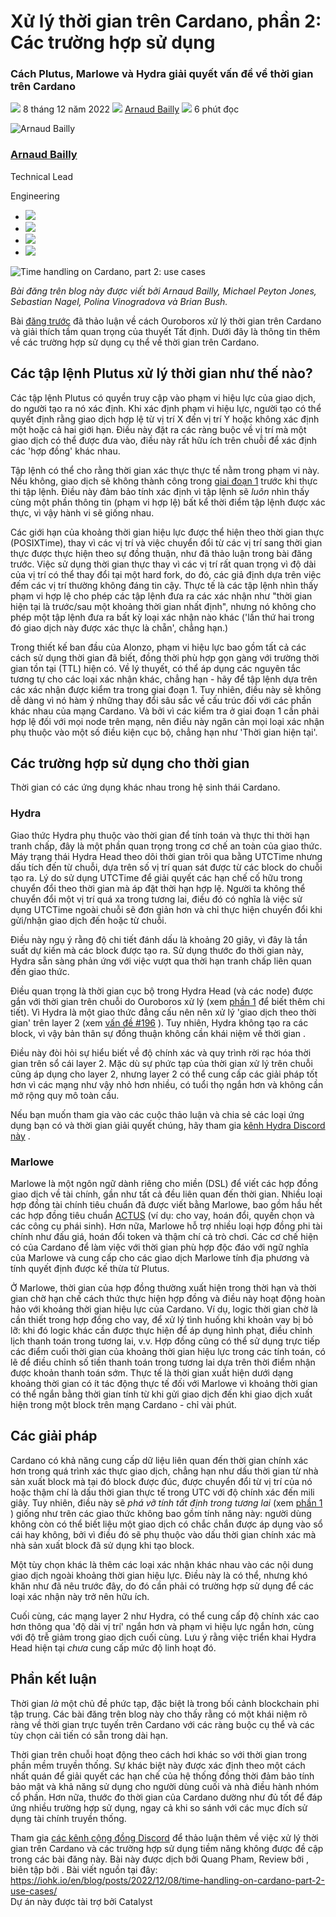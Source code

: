 # Xử lý thời gian trên Cardano, phần 2: Các trường hợp sử dụng

### **Cách Plutus, Marlowe và Hydra giải quyết vấn đề về thời gian trên Cardano**

![](img/2022-12-08-time-handling-on-cardano-part-2-use-cases.002.png) 8 tháng 12 năm 2022 ![](img/2022-12-08-time-handling-on-cardano-part-2-use-cases.002.png) [Arnaud Bailly](/en/blog/authors/arnaud-bailly/page-1/) ![](img/2022-12-08-time-handling-on-cardano-part-2-use-cases.003.png) 6 phút đọc

![Arnaud Bailly](img/2022-12-08-time-handling-on-cardano-part-2-use-cases.004.png)[](/en/blog/authors/arnaud-bailly/page-1/)

### [**Arnaud Bailly**](/en/blog/authors/arnaud-bailly/page-1/)

Technical Lead

Engineering

- ![](img/2022-12-08-time-handling-on-cardano-part-2-use-cases.005.png)[](mailto:arnaud.bailly@iohk.io "Email")
- ![](img/2022-12-08-time-handling-on-cardano-part-2-use-cases.006.png)[](https://linkedin.com/in/arnaudbailly "LinkedIn")
- ![](img/2022-12-08-time-handling-on-cardano-part-2-use-cases.007.png)[](https://twitter.com/dr_c0d3 "Twitter")
- ![](img/2022-12-08-time-handling-on-cardano-part-2-use-cases.008.png)[](https://github.com/abailly "GitHub")

![Time handling on Cardano, part 2: use cases](img/2022-12-08-time-handling-on-cardano-part-2-use-cases.009.jpeg)

*Bài đăng trên blog này được viết bởi Arnaud Bailly, Michael Peyton Jones, Sebastian Nagel, Polina Vinogradova và Brian Bush.*

Bài [đăng trước](https://iohk.io/en/blog/posts/2022/12/07/time-handling-on-cardano-part-1-about-ouroboros-and-the-importance-of-determinism/) đã thảo luận về cách Ouroboros xử lý thời gian trên Cardano và giải thích tầm quan trọng của thuyết Tất định. Dưới đây là thông tin thêm về các trường hợp sử dụng cụ thể về thời gian trên Cardano.

## **Các tập lệnh Plutus xử lý thời gian như thế nào?**

Các tập lệnh Plutus có quyền truy cập vào phạm vi hiệu lực của giao dịch, do người tạo ra nó xác định. Khi xác định phạm vi hiệu lực, người tạo có thể quyết định rằng giao dịch hợp lệ từ vị trí X đến vị trí Y hoặc không xác định một hoặc cả hai giới hạn. Điều này đặt ra các ràng buộc về vị trí mà một giao dịch có thể được đưa vào, điều này rất hữu ích trên chuỗi để xác định các 'hợp đồng' khác nhau.

Tập lệnh có thể cho rằng thời gian xác thực thực tế nằm trong phạm vi này. Nếu không, giao dịch sẽ không thành công trong [giai đoạn 1](https://iohk.io/en/blog/posts/2021/09/07/no-surprises-transaction-validation-part-2/) trước khi thực thi tập lệnh. Điều này đảm bảo tính xác định vì tập lệnh sẽ *luôn* nhìn thấy cùng một phần thông tin (phạm vi hợp lệ) bất kể thời điểm tập lệnh được xác thực, vì vậy hành vi sẽ giống nhau.

Các giới hạn của khoảng thời gian hiệu lực được thể hiện theo thời gian thực (POSIXTime), thay vì các vị trí và việc chuyển đổi từ các vị trí sang thời gian thực được thực hiện theo sự đồng thuận, như đã thảo luận trong bài đăng trước. Việc sử dụng thời gian thực thay vì các vị trí rất quan trọng vì độ dài của vị trí có thể thay đổi tại một hard fork, do đó, các giả định dựa trên việc đếm các vị trí thường không đáng tin cậy. Thực tế là các tập lệnh nhìn thấy phạm vi hợp lệ cho phép các tập lệnh đưa ra các xác nhận như "thời gian hiện tại là trước/sau một khoảng thời gian nhất định", nhưng nó không cho phép một tập lệnh đưa ra bất kỳ loại xác nhận nào khác ('lần thứ hai trong đó giao dịch này được xác thực là chẵn', chẳng hạn.)

Trong thiết kế ban đầu của Alonzo, phạm vi hiệu lực bao gồm tất cả các cách sử dụng thời gian đã biết, đồng thời phù hợp gọn gàng với trường thời gian tồn tại (TTL) hiện có. Về lý thuyết, có thể áp dụng các nguyên tắc tương tự cho các loại xác nhận khác, chẳng hạn - hãy để tập lệnh dựa trên các xác nhận được kiểm tra trong giai đoạn 1. Tuy nhiên, điều này sẽ không dễ dàng vì nó hàm ý những thay đổi sâu sắc về cấu trúc đối với các phần khác nhau của mạng Cardano. Và bởi vì các kiểm tra ở giai đoạn 1 cần phải hợp lệ đối với mọi node trên mạng, nên điều này ngăn cản mọi loại xác nhận phụ thuộc vào một số điều kiện cục bộ, chẳng hạn như 'Thời gian hiện tại'.

## **Các trường hợp sử dụng cho thời gian**

Thời gian có các ứng dụng khác nhau trong hệ sinh thái Cardano.

### **Hydra**

Giao thức Hydra phụ thuộc vào thời gian để tính toán và thực thi thời hạn tranh chấp, đây là một phần quan trọng trong cơ chế an toàn của giao thức. Máy trạng thái Hydra Head theo dõi thời gian trôi qua bằng UTCTime nhưng dấu tích đến từ chuỗi, dựa trên số vị trí quan sát được từ các block do chuỗi tạo ra. Lý do sử dụng UTCTime để giải quyết các hạn chế cố hữu trong chuyển đổi theo thời gian mà áp đặt thời hạn hợp lệ. Người ta không thể chuyển đổi một vị trí quá xa trong tương lai, điều đó có nghĩa là việc sử dụng UTCTime ngoài chuỗi sẽ đơn giản hơn và chỉ thực hiện chuyển đổi khi gửi/nhận giao dịch đến hoặc từ chuỗi.

Điều này ngụ ý rằng độ chi tiết đánh dấu là khoảng 20 giây, vì đây là tần suất dự kiến mà các block được tạo ra. Sử dụng thước đo thời gian này, Hydra sẵn sàng phản ứng với việc vượt qua thời hạn tranh chấp liên quan đến giao thức.

Điều quan trọng là thời gian cục bộ trong Hydra Head (và các node) được gắn với thời gian trên chuỗi do Ouroboros xử lý (xem [phần 1](https://iohk.io/en/blog/posts/2022/12/07/time-handling-on-cardano-part-1-about-ouroboros-and-the-importance-of-determinism/) để biết thêm chi tiết). Vì Hydra là một giao thức đẳng cấu nên nên xử lý 'giao dịch theo thời gian' trên layer 2 (xem [vấn đề #196](https://github.com/input-output-hk/hydra-poc/issues/196) ). Tuy nhiên, Hydra không tạo ra các block, vì vậy bản thân sự đồng thuận không cần khái niệm về thời gian .

Điều này đòi hỏi sự hiểu biết về độ chính xác và quy trình rời rạc hóa thời gian trên sổ cái layer 2. Mặc dù sự phức tạp của thời gian xử lý trên chuỗi cũng áp dụng cho layer 2, nhưng layer 2 có thể cung cấp các giải pháp tốt hơn vì các mạng như vậy nhỏ hơn nhiều, có tuổi thọ ngắn hơn và không cần mở rộng quy mô toàn cầu.

Nếu bạn muốn tham gia vào các cuộc thảo luận và chia sẻ các loại ứng dụng bạn có và thời gian giải quyết chúng, hãy tham gia [kênh Hydra Discord này](https://discord.com/channels/826816523368005654/890903732462710836/890951034099335178) .

### **Marlowe**

Marlowe là một ngôn ngữ dành riêng cho miền (DSL) để viết các hợp đồng giao dịch về tài chính, gần như tất cả đều liên quan đến thời gian. Nhiều loại hợp đồng tài chính tiêu chuẩn đã được viết bằng Marlowe, bao gồm hầu hết các hợp đồng tiêu chuẩn [ACTUS](https://www.actusfrf.org/) (ví dụ: cho vay, hoán đổi, quyền chọn và các công cụ phái sinh). Hơn nữa, Marlowe hỗ trợ nhiều loại hợp đồng phi tài chính như đấu giá, hoán đổi token và thậm chí cả trò chơi. Các cơ chế hiện có của Cardano để làm việc với thời gian phù hợp độc đáo với ngữ nghĩa của Marlowe và cung cấp cho các giao dịch Marlowe tính địa phương và tính quyết định được kế thừa từ Plutus.

Ở Marlowe, thời gian của hợp đồng thường xuất hiện trong thời hạn và thời gian chờ hạn chế cách thức thực hiện hợp đồng và điều này hoạt động hoàn hảo với khoảng thời gian hiệu lực của Cardano. Ví dụ, logic thời gian chờ là cần thiết trong hợp đồng cho vay, để xử lý tình huống khi khoản vay bị bỏ lỡ: khi đó logic khác cần được thực hiện để áp dụng hình phạt, điều chỉnh lịch thanh toán trong tương lai, v.v. Hợp đồng cũng có thể sử dụng trực tiếp các điểm cuối thời gian của khoảng thời gian hiệu lực trong các tính toán, có lẽ để điều chỉnh số tiền thanh toán trong tương lai dựa trên thời điểm nhận được khoản thanh toán sớm. Thực tế là thời gian xuất hiện dưới dạng khoảng thời gian có ít tác động thực tế đối với Marlowe vì khoảng thời gian có thể ngắn bằng thời gian tính từ khi gửi giao dịch đến khi giao dịch xuất hiện trong một block trên mạng Cardano - chỉ vài phút.

## **Các giải pháp**

Cardano có khả năng cung cấp dữ liệu liên quan đến thời gian chính xác hơn trong quá trình xác thực giao dịch, chẳng hạn như dấu thời gian từ nhà sản xuất block mà tại đó block được đúc, được chuyển đổi từ vị trí của nó hoặc thậm chí là dấu thời gian thực tế trong UTC với độ chính xác đến mili giây. Tuy nhiên, điều này sẽ *phá vỡ tính tất định trong tương lai* (xem [phần 1](https://iohk.io/en/blog/posts/2022/12/07/time-handling-on-cardano-part-1-about-ouroboros-and-the-importance-of-determinism/) ) giống như trên các giao thức không bao gồm tính năng này: người dùng không còn có thể biết liệu một giao dịch có chắc chắn được áp dụng vào sổ cái hay không, bởi vì điều đó sẽ phụ thuộc vào dấu thời gian chính xác mà nhà sản xuất block đã sử dụng khi tạo block.

Một tùy chọn khác là thêm các loại xác nhận khác nhau vào các nội dung giao dịch ngoài khoảng thời gian hiệu lực. Điều này là có thể, nhưng khó khăn như đã nêu trước đây, do đó cần phải có trường hợp sử dụng để các loại xác nhận này trở nên hữu ích.

Cuối cùng, các mạng layer 2 như Hydra, có thể cung cấp độ chính xác cao hơn thông qua 'độ dài vị trí' ngắn hơn và phạm vi hiệu lực ngắn hơn, cùng với độ trễ giảm trong giao dịch cuối cùng. Lưu ý rằng việc triển khai Hydra Head hiện tại *chưa* cung cấp mức độ linh hoạt đó.

## **Phần kết luận**

Thời gian *là* một chủ đề phức tạp, đặc biệt là trong bối cảnh blockchain phi tập trung. Các bài đăng trên blog này cho thấy rằng có một khái niệm rõ ràng về thời gian trực tuyến trên Cardano với các ràng buộc cụ thể và các tùy chọn cải tiến có sẵn trong dài hạn.

Thời gian trên chuỗi hoạt động theo cách hơi khác so với thời gian trong phần mềm truyền thống. Sự khác biệt này được xác định theo một cách nhất quán để giải quyết các hạn chế của hệ thống đồng thời đảm bảo tính bảo mật và khả năng sử dụng cho người dùng cuối và nhà điều hành nhóm cổ phần. Hơn nữa, thước đo thời gian của Cardano dường như đủ tốt để đáp ứng nhiều trường hợp sử dụng, ngay cả khi so sánh với các mục đích sử dụng tài chính truyền thống.

Tham gia [các kênh cộng đồng Discord](https://discord.com/channels/826816523368005654/826816523964383263) để thảo luận thêm về việc xử lý thời gian trên Cardano và các trường hợp sử dụng tiềm năng không được đề cập trong các bài đăng này. Bài này được dịch bởi Quang Pham, Review bởi , biên tập bởi . Bài viết nguồn tại đây: https://iohk.io/en/blog/posts/2022/12/08/time-handling-on-cardano-part-2-use-cases/<br>Dự án này được tài trợ bởi Catalyst
